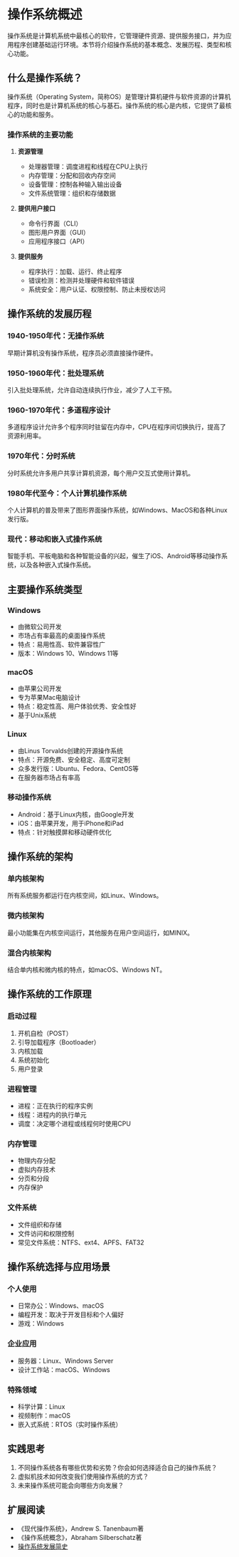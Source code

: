 # 操作系统概述

操作系统是计算机系统中最核心的软件，它管理硬件资源、提供服务接口，并为应用程序创建基础运行环境。本节将介绍操作系统的基本概念、发展历程、类型和核心功能。

## 什么是操作系统？

操作系统（Operating System，简称OS）是管理计算机硬件与软件资源的计算机程序，同时也是计算机系统的核心与基石。操作系统的核心是内核，它提供了最核心的功能和服务。

### 操作系统的主要功能

1. **资源管理**
   - 处理器管理：调度进程和线程在CPU上执行
   - 内存管理：分配和回收内存空间
   - 设备管理：控制各种输入输出设备
   - 文件系统管理：组织和存储数据

2. **提供用户接口**
   - 命令行界面（CLI）
   - 图形用户界面（GUI）
   - 应用程序接口（API）

3. **提供服务**
   - 程序执行：加载、运行、终止程序
   - 错误检测：检测并处理硬件和软件错误
   - 系统安全：用户认证、权限控制、防止未授权访问

## 操作系统的发展历程

### 1940-1950年代：无操作系统
早期计算机没有操作系统，程序员必须直接操作硬件。

### 1950-1960年代：批处理系统
引入批处理系统，允许自动连续执行作业，减少了人工干预。

### 1960-1970年代：多道程序设计
多道程序设计允许多个程序同时驻留在内存中，CPU在程序间切换执行，提高了资源利用率。

### 1970年代：分时系统
分时系统允许多用户共享计算机资源，每个用户交互式使用计算机。

### 1980年代至今：个人计算机操作系统
个人计算机的普及带来了图形界面操作系统，如Windows、MacOS和各种Linux发行版。

### 现代：移动和嵌入式操作系统
智能手机、平板电脑和各种智能设备的兴起，催生了iOS、Android等移动操作系统，以及各种嵌入式操作系统。

## 主要操作系统类型

### Windows
- 由微软公司开发
- 市场占有率最高的桌面操作系统
- 特点：易用性高、软件兼容性广
- 版本：Windows 10、Windows 11等

### macOS
- 由苹果公司开发
- 专为苹果Mac电脑设计
- 特点：稳定性高、用户体验优秀、安全性好
- 基于Unix系统

### Linux
- 由Linus Torvalds创建的开源操作系统
- 特点：开源免费、安全稳定、高度可定制
- 众多发行版：Ubuntu、Fedora、CentOS等
- 在服务器市场占有率高

### 移动操作系统
- Android：基于Linux内核，由Google开发
- iOS：由苹果开发，用于iPhone和iPad
- 特点：针对触摸屏和移动硬件优化

## 操作系统的架构

### 单内核架构
所有系统服务都运行在内核空间，如Linux、Windows。

### 微内核架构
最小功能集在内核空间运行，其他服务在用户空间运行，如MINIX。

### 混合内核架构
结合单内核和微内核的特点，如macOS、Windows NT。

## 操作系统的工作原理

### 启动过程
1. 开机自检（POST）
2. 引导加载程序（Bootloader）
3. 内核加载
4. 系统初始化
5. 用户登录

### 进程管理
- 进程：正在执行的程序实例
- 线程：进程内的执行单元
- 调度：决定哪个进程或线程何时使用CPU

### 内存管理
- 物理内存分配
- 虚拟内存技术
- 分页和分段
- 内存保护

### 文件系统
- 文件组织和存储
- 文件访问和权限控制
- 常见文件系统：NTFS、ext4、APFS、FAT32

## 操作系统选择与应用场景

### 个人使用
- 日常办公：Windows、macOS
- 编程开发：取决于开发目标和个人偏好
- 游戏：Windows

### 企业应用
- 服务器：Linux、Windows Server
- 设计工作站：macOS、Windows

### 特殊领域
- 科学计算：Linux
- 视频制作：macOS
- 嵌入式系统：RTOS（实时操作系统）

## 实践思考

1. 不同操作系统各有哪些优势和劣势？你会如何选择适合自己的操作系统？
2. 虚拟机技术如何改变我们使用操作系统的方式？
3. 未来操作系统可能会向哪些方向发展？

## 扩展阅读

- 《现代操作系统》，Andrew S. Tanenbaum著
- 《操作系统概念》，Abraham Silberschatz著
- [操作系统发展简史](https://www.computerhistory.org/timeline/software-languages/) 
